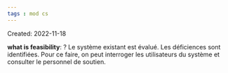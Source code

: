 ```yaml
---
tags : mod cs
---
```

Created: 2022-11-18

**what is feasibility**:
?
Le système existant est évalué. Les déficiences sont identifiées. Pour ce faire, on peut interroger les utilisateurs du système et consulter le personnel de soutien.
<!--SR:!2023-11-22,2,210-->